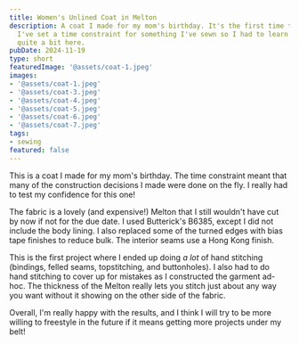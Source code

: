 ```yaml
---
title: Women's Unlined Coat in Melton
description: A coat I made for my mom's birthday. It's the first time that
  I've set a time constraint for something I've sewn so I had to learn how to improvise
  quite a bit here.
pubDate: 2024-11-19
type: short
featuredImage: '@assets/coat-1.jpeg'
images:
- '@assets/coat-1.jpeg'
- '@assets/coat-3.jpeg'
- '@assets/coat-4.jpeg'
- '@assets/coat-5.jpeg'
- '@assets/coat-6.jpeg'
- '@assets/coat-7.jpeg'
tags:
- sewing
featured: false
---
```


This is a coat I made for my mom's birthday. The time constraint meant that many of the construction decisions I made were done on the fly. I really had to test my confidence for this one!

The fabric is a lovely (and expensive!) Melton that I still wouldn't have cut by now if not for the due date. I used Butterick's B6385, except I did not include the body lining. I also replaced some of the turned edges with bias tape finishes to reduce bulk. The interior seams use a Hong Kong finish.

This is the first project where I ended up doing *a lot* of hand stitching (bindings, felled seams, topstitching, and buttonholes). I also had to do hand stitching to cover up for mistakes as I constructed the garment ad-hoc. The thickness of the Melton really lets you stitch just about any way you want without it showing on the other side of the fabric.

Overall, I'm really happy with the results, and I think I will try to be more willing to freestyle in the future if it means getting more projects under my belt!
